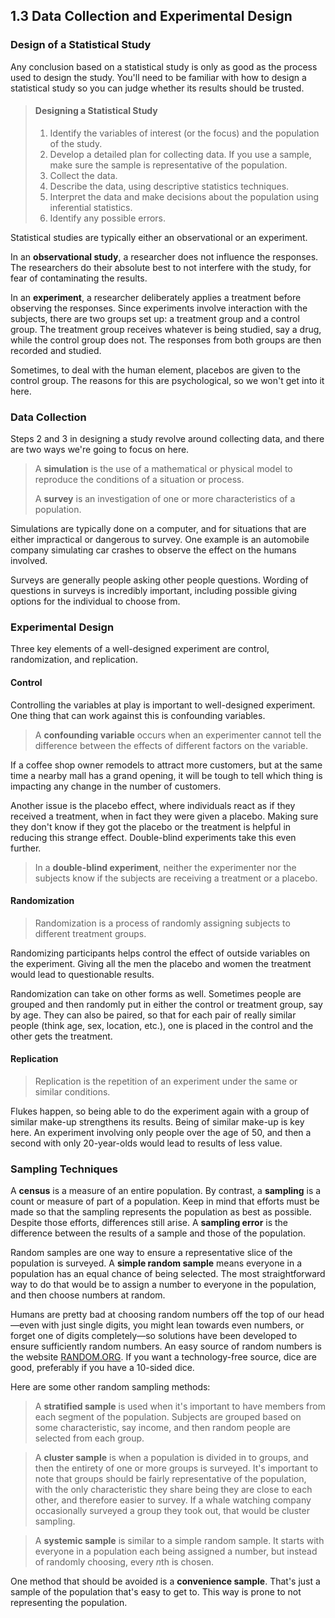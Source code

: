 ## 1.3 Data Collection and Experimental Design

### Design of a Statistical Study
Any conclusion based on a statistical study is only as good as the process used to design the study. You'll need to be familiar with how to design a statistical study so you can judge whether its results should be trusted.

> #### Designing a Statistical Study
> 1. Identify the variables of interest (or the focus) and the population of the study.
> 2. Develop a detailed plan for collecting data. If you use a sample, make sure the sample is representative of the population.
> 3. Collect the data.
> 4. Describe the data, using descriptive statistics techniques.
> 5. Interpret the data and make decisions about the population using inferential statistics.
> 6. Identify any possible errors.

Statistical studies are typically either an observational or an experiment.

In an **observational study**, a researcher does not influence the responses. The researchers do their absolute best to not interfere with the study, for fear of contaminating the results.

In an **experiment**, a researcher deliberately applies a treatment before observing the responses. Since experiments involve interaction with the subjects, there are two groups set up: a treatment group and a control group. The treatment group receives whatever is being studied, say a drug, while the control group does not. The responses from both groups are then recorded and studied.

Sometimes, to deal with the human element, placebos are given to the control group. The reasons for this are psychological, so we won't get into it here.

### Data Collection
Steps 2 and 3 in designing a study revolve around collecting data, and there are two ways we're going to focus on here.

> A **simulation** is the use of a mathematical or physical model to reproduce the conditions of a situation or process.
>
> A **survey** is an investigation of one or more characteristics of a population.

Simulations are typically done on a computer, and for situations that are either impractical or dangerous to survey. One example is an automobile company simulating car crashes to observe the effect on the humans involved.

Surveys are generally people asking other people questions. Wording of questions in surveys is incredibly important, including possible giving options for the individual to choose from.

### Experimental Design
Three key elements of a well-designed experiment are control, randomization, and replication.

#### Control
Controlling the variables at play is important to well-designed experiment. One thing that can work against this is confounding variables.

> A **confounding variable** occurs when an experimenter cannot tell the difference between the effects of different factors on the variable.

If a coffee shop owner remodels to attract more customers, but at the same time a nearby mall has a grand opening, it will be tough to tell which thing is impacting any change in the number of customers.

Another issue is the placebo effect, where individuals react as if they received a treatment, when in fact they were given a placebo. Making sure they don't know if they got the placebo or the treatment is helpful in reducing this strange effect. Double-blind experiments take this even further.

> In a **double-blind experiment**, neither the experimenter nor the subjects know if the subjects are receiving a treatment or a placebo.

#### Randomization
> Randomization is a process of randomly assigning subjects to different treatment groups.

Randomizing participants helps control the effect of outside variables on the experiment. Giving all the men the placebo and women the treatment would lead to questionable results.

Randomization can take on other forms as well. Sometimes people are grouped and then randomly put in either the control or treatment group, say by age. They can also be paired, so that for each pair of really similar people (think age, sex, location, etc.), one is placed in the control and the other gets the treatment.

#### Replication
> Replication is the repetition of an experiment under the same or similar conditions.

Flukes happen, so being able to do the experiment again with a group of similar make-up strengthens its results. Being of similar make-up is key here. An experiment involving only people over the age of 50, and then a second with only 20-year-olds would lead to results of less value.

### Sampling Techniques
A **census** is a measure of an entire population. By contrast, a **sampling** is a count or measure of part of a population. Keep in mind that efforts must be made so that the sampling represents the population as best as possible. Despite those efforts, differences still arise. A **sampling error** is the difference between the results of a sample and those of the population.

Random samples are one way to ensure a representative slice of the population is surveyed. A **simple random sample** means everyone in a population has an equal chance of being selected. The most straightforward way to do that would be to assign a number to everyone in the population, and then choose numbers at random. 

Humans are pretty bad at choosing random numbers off the top of our head—even with just single digits, you might lean towards even numbers, or forget one of digits completely—so solutions have been developed to ensure sufficiently random numbers. An easy source of random numbers is the website [RANDOM.ORG](https://www.random.org/). If you want a technology-free source, dice are good, preferably if you have a 10-sided dice.

Here are some other random sampling methods:

> A **stratified sample** is used when it's important to have members
from each segment of the population. Subjects are grouped based on some characteristic, say income, and then random people are selected from each group.

> A **cluster sample** is when a population is divided in to groups, and then the entirety of one or more groups is surveyed. It's important to note that groups should be fairly representative of the population, with the only characteristic they share being they are close to each other, and therefore easier to survey. If a whale watching company occasionally surveyed a group they took out, that would be cluster sampling.

> A **systemic sample** is similar to a simple random sample. It starts with everyone in a population each being assigned a number, but instead of randomly choosing, every $n$th is chosen.

One method that should be avoided is a **convenience sample**. That's just a sample of the population that's easy to get to. This way is prone to not representing the population.